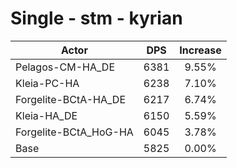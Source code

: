 # Single - stm - kyrian
| Actor | DPS | Increase |
|---|:---:|:---:|
|Pelagos-CM-HA_DE|6381|9.55%|
|Kleia-PC-HA|6238|7.10%|
|Forgelite-BCtA-HA_DE|6217|6.74%|
|Kleia-HA_DE|6150|5.59%|
|Forgelite-BCtA_HoG-HA|6045|3.78%|
|Base|5825|0.00%|
